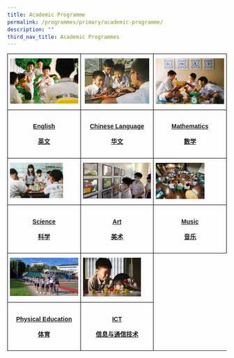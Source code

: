 ```yaml
---
title: Academic Programme
permalink: /programmes/primary/academic-programme/
description: ""
third_nav_title: Academic Programmes
---
```

<style type="text/css">
.tg  {border-collapse:collapse;border-spacing:0;}
.tg td{border-color:black;border-style:solid;border-width:1px;font-family:Arial, sans-serif;font-size:14px;
  overflow:hidden;padding:10px 5px;word-break:normal;}
.tg th{border-color:black;border-style:solid;border-width:1px;font-family:Arial, sans-serif;font-size:14px;
  font-weight:normal;overflow:hidden;padding:10px 5px;word-break:normal;}
.tg .tg-0lax{text-align:left;vertical-align:top}
</style>
<table class="tg" style="table-layout: fixed; width: 100%;">
<thead>
  <tr>
    <td class="tg-0lax">
      <a href="/programmes/primary/academic-programme/english/">
<img src="/images/english_v3.png" alt="english">
    </a></td>
    <td class="tg-0lax" style="text-align: center;">
      <a href="/programmes/primary/academic-programme/chinese/">
        <img src="/images/chinese%20language.jpeg" alt="chinese language" style="width:95%">
      </a>
    </td>
    <td class="tg-0lax">
      <a href="/programmes/primary/academic-programme/mathematics/">
        <img src="/images/math_v3.png" style="max-width: 100%; height: auto;">
      </a>
    </td>
  </tr>
</thead>
<tbody>
  <tr>
    <td class="tg-0lax" style="width: 33.33%"><a href="/programmes/primary/academic-programme/english/"><center><h4>English<br><br>英文</h4></center></a></td>
    <td class="tg-0lax" style="width: 33.33%"><a href="/programmes/primary/academic-programme/chinese/"><center><h4>Chinese Language<br><br>华文</h4></center></a></td>
    <td class="tg-0lax" style="width: 33.33%"><a href="/programmes/primary/academic-programme/mathematics/"><center><h4>Mathematics<br><br>数学</h4></center></a></td>
  </tr>
  <tr>
    <td class="tg-0lax"><a href="/programmes/primary/academic-programme/science/">
<img src="/images/science_v3.png" alt="science" style="width:78%">
</a></td>
    <td class="tg-0lax"><a href="/programmes/primary/academic-programme/art/">
<img src="/images/art%20%20%20.jpeg" alt="art" style="width:100%">
</a></td>
    <td class="tg-0lax"><a href="/programmes/primary/academic-programme/music/">
<img src="/images/music%20.jpeg" alt="music" style="width:71%">
</a></td>
  </tr>
  <tr>
    <td class="tg-0lax" style="width: 33.33%"><a href="/programmes/primary/academic-programme/science/"><center><h4>Science<br><br>科学</h4></center></a></td>
    <td class="tg-0lax" style="width: 33.33%"><a href="/programmes/primary/academic-programme/art/"><center><h4>Art<br><br>美术</h4></center></a></td>
    <td class="tg-0lax" style="width: 33.33%"><a href="/programmes/primary/academic-programme/music/"><center><h4>Music<br><br>音乐</h4></center></a></td>
  </tr>
 <tr>
    <td class="tg-0lax"><a href="/programmes/primary/academic-programme/physical-education/">
<img src="/images/physical%20education.jpeg" alt="PE" style="width:100%"></a></td>
		<td class="tg-0lax"><a href="/academic-programme/primary/ict-primary/">
<img src="/images/ictprimary-min.jpg" alt="ICT" style="width:85%"></a></td>
</tr>
  <tr>
    <td class="tg-0lax" style="width: 33.33%"><a href="/programmes/primary/academic-programme/physical-education/"><center><h4>Physical Education<br><br>体育</h4></center></a></td>
		<td class="tg-0lax" style="width: 33.33%"><a href="/academic-programme/primary/ict-primary/"><center><h4>ICT<br><br>信息与通信技术</h4></center></a></td>
  </tr>
</tbody>
</table>